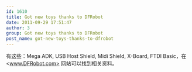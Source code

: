 ```yaml
---
id: 1610
title: Got new toys thanks to DFRobot
date: 2011-09-29 17:51:47
author: 3
group: Got new toys thanks to DFRobot
post_name: got-new-toys-thanks-to-dfrobot
---
```


有这些：Mega ADK, USB Host Shield, Midi Shield, X-Board, FTDI Basic，在<www.DFRobot.com> 网站可以找到相关资料。